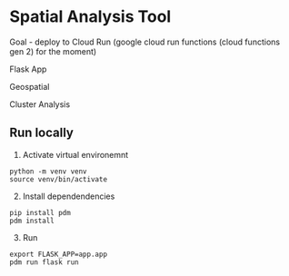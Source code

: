 # Spatial Analysis Tool

Goal - deploy to Cloud Run (google cloud run functions (cloud functions gen 2) for the moment)


Flask App

Geospatial 


Cluster Analysis

## Run locally 

1. Activate virtual environemnt
```
python -m venv venv
source venv/bin/activate
```

2. Install dependendencies
```
pip install pdm
pdm install
```

3. Run 
```
export FLASK_APP=app.app
pdm run flask run
```